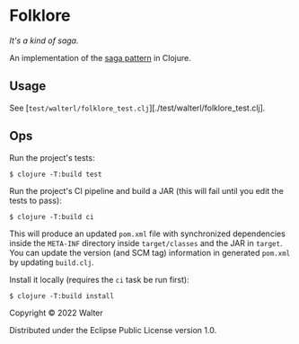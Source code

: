 # Folklore

_It's a kind of saga._

An implementation of the [saga pattern](https://www.baeldung.com/cs/saga-pattern-microservices) in Clojure.

## Usage

See [`test/walterl/folklore_test.clj`][./test/walterl/folklore_test.clj].

## Ops
Run the project's tests:

    $ clojure -T:build test

Run the project's CI pipeline and build a JAR (this will fail until you edit the tests to pass):

    $ clojure -T:build ci

This will produce an updated `pom.xml` file with synchronized dependencies inside the `META-INF`
directory inside `target/classes` and the JAR in `target`. You can update the version (and SCM tag)
information in generated `pom.xml` by updating `build.clj`.

Install it locally (requires the `ci` task be run first):

    $ clojure -T:build install


Copyright © 2022 Walter

Distributed under the Eclipse Public License version 1.0.
